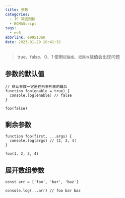 ```yaml
---
title: 参数
categories:
  - JS 深度剖析
  - ECMAScript
tags:
  - es6
abbrlink: e99513a0
date: 2023-01-29 10:41:32
---
```


> true、false、0、1 使用`短路或`、`短路与`赋值会出现问题
## 参数的默认值
```JS
// 默认参数一定是在形参列表的最后
function foo(enable = true) {
  console.log(enable) // false
}

foo(false)
```
## 剩余参数
```JS
function foo(first, ...args) {
  console.log(args) // [2, 3, 4]
}

foo(1, 2, 3, 4)
```

## 展开数组参数
```JS
const arr = ['foo', 'bar', 'baz']

console.log(...arr) // foo bar baz
```